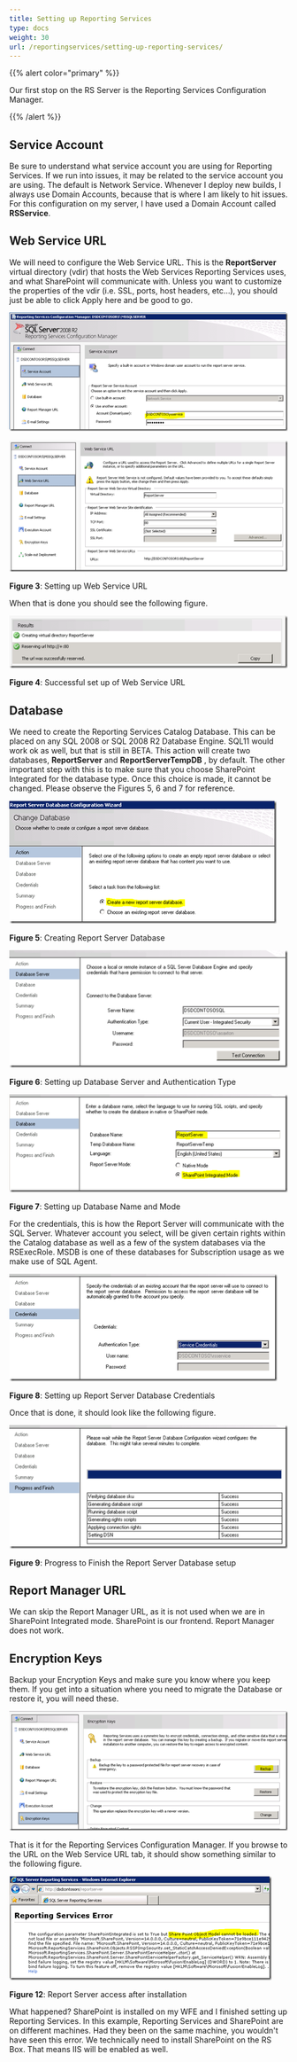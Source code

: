 ```yaml
---
title: Setting up Reporting Services
type: docs
weight: 30
url: /reportingservices/setting-up-reporting-services/
---
```


{{% alert color="primary" %}} 

Our first stop on the RS Server is the Reporting Services Configuration Manager. 

{{% /alert %}} 
## **Service Account**
Be sure to understand what service account you are using for Reporting Services. If we run into issues, it may be related to the service account you are using. The default is Network Service. Whenever I deploy new builds, I always use Domain Accounts, because that is where I am likely to hit issues. For this configuration on my server, I have used a Domain Account called **RSService**. 
## **Web Service URL**
We will need to configure the Web Service URL. This is the **ReportServer** virtual directory (vdir) that hosts the Web Services Reporting Services uses, and what SharePoint will communicate with. Unless you want to customize the properties of the vdir (i.e. SSL, ports, host headers, etc…), you should just be able to click Apply here and be good to go. 

![todo:image_alt_text](setting-up-reporting-services_1.png)

![todo:image_alt_text](setting-up-reporting-services_2.png)


**Figure 3**: Setting up Web Service URL 

When that is done you should see the following figure. 

![todo:image_alt_text](setting-up-reporting-services_3.png)

**Figure 4**: Successful set up of Web Service URL 
## **Database**
We need to create the Reporting Services Catalog Database. This can be placed on any SQL 2008 or SQL 2008 R2 Database Engine. SQL11 would work ok as well, but that is still in BETA. This action will create two databases, **ReportServer** and **ReportServerTempDB** , by default. 
The other important step with this is to make sure that you choose SharePoint Integrated for the database type. Once this choice is made, it cannot be changed. Please observe the Figures 5, 6 and 7 for reference. 

![todo:image_alt_text](setting-up-reporting-services_4.png)

**Figure 5**: Creating Report Server Database 

![todo:image_alt_text](setting-up-reporting-services_5.png)

**Figure 6**: Setting up Database Server and Authentication Type 

![todo:image_alt_text](setting-up-reporting-services_6.png)

**Figure 7**: Setting up Database Name and Mode 

For the credentials, this is how the Report Server will communicate with the SQL Server. Whatever account you select, will be given certain rights within the Catalog database as well as a few of the system databases via the RSExecRole. MSDB is one of these databases for Subscription usage as we make use of SQL Agent. 

![todo:image_alt_text](setting-up-reporting-services_7.png)

**Figure 8**: Setting up Report Server Database Credentials 

Once that is done, it should look like the following figure. 

![todo:image_alt_text](setting-up-reporting-services_8.png)


**Figure 9**: Progress to Finish the Report Server Database setup 
## **Report Manager URL**
We can skip the Report Manager URL, as it is not used when we are in SharePoint Integrated mode. SharePoint is our frontend. Report Manager does not work. 
## **Encryption Keys**
Backup your Encryption Keys and make sure you know where you keep them. If you get into a situation where you need to migrate the Database or restore it, you will need these. 

![todo:image_alt_text](setting-up-reporting-services_9.png)

That is it for the Reporting Services Configuration Manager. If you browse to the URL on the Web Service URL tab, it should show something similar to the following figure. 

![todo:image_alt_text](setting-up-reporting-services_10.png)

**Figure 12**: Report Server access after installation 

What happened? SharePoint is installed on my WFE and I finished setting up Reporting Services. In this example, Reporting Services and SharePoint are on different machines. Had they been on the same machine, you wouldn't have seen this error. We technically need to install SharePoint on the RS Box. That means IIS will be enabled as well. 
